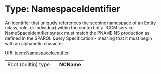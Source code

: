 
# Type: NamespaceIdentifier


An identifier that uniquely references the scoping namespace of an Entity (class, role, or individual)
within the context of a TCCM service. NameSpaceIdentifier syntax must match the PNAME NS production as defined
in the SPARQL Query Specification - meaning that it must begin with an alphabetic character

URI: [tccm:NamespaceIdentifier](https://hotecosystem.org/tccm/NamespaceIdentifier)

|  |  |  |
| --- | --- | --- |
| Root (builtin) type | | **NCName** |
